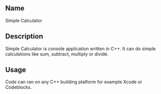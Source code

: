 ## Name

Simple Calculator

## Description

Simple Calculator is console application written in C++.  It can do simple calculations like sum, subtract, multiply or divide. 

## Usage

Code can ran on any C++ building platform for example Xcode or Codeblocks.
